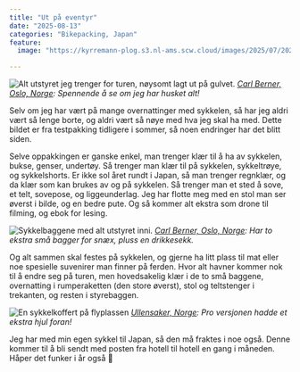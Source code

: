 ```yaml
---
title: "Ut på eventyr"
date: "2025-08-13"
categories: "Bikepacking, Japan"
feature:
  image: "https://kyrremann-plog.s3.nl-ams.scw.cloud/images/2025/07/20250719_143555.jpg"

---
```



![Alt utstyret jeg trenger for turen, nøysomt lagt ut på gulvet. ](https://kyrremann-plog.s3.nl-ams.scw.cloud/images/2025/07/20250719_143555.jpg)
*[Carl Berner, Oslo, Norge](https://www.google.com/maps/place/59.926730899999995,10.778211999722224): Spennende å se om jeg har husket alt!*

Selv om jeg har vært på mange overnattinger med sykkelen, så har jeg aldri vært så lenge borte, og aldri vært så nøye med hva jeg skal ha med. Dette bildet er fra testpakking tidligere i sommer, så noen endringer har det blitt siden.

Selve oppakkingen er ganske enkel, man trenger klær til å ha av sykkelen, bukse, genser, undertøy. Så trenger man klær til på sykkelen, sykkeltrøye, og sykkelshorts. Er ikke sol året rundt i Japan, så man trenger regnklær, og da klær som kan brukes av og på sykkelen. Så trenger man et sted å sove, et telt, sovepose, og liggeunderlag. Jeg har flotte meg med en stol man ser øverst i bilde, og en bedre pute. Og så kommer alt ekstra som drone til filming, og ebok for lesing.


![Sykkelbaggene med alt utstyret inni. ](https://kyrremann-plog.s3.nl-ams.scw.cloud/images/2025/07/20250719_143815.jpg)
*[Carl Berner, Oslo, Norge](https://www.google.com/maps/place/59.9267269,10.7783396): Har to ekstra små bagger for snæx, pluss en drikkesekk.*

Og alt sammen skal festes på sykkelen, og gjerne ha litt plass til mat eller noe spesielle suvenirer man finner på ferden. Hvor alt havner kommer nok til å endre seg på turen, men hovedsakelig klær i de to små baggene, overnatting i rumperaketten (den store øverst), stol og teltstenger i trekanten, og resten i styrebaggen.


![En sykkelkoffert på flyplassen](https://kyrremann-plog.s3.nl-ams.scw.cloud/images/2025/08/20250813_111921.jpg)
*[Ullensaker, Norge](https://www.google.com/maps/place/60.194294199999995,11.095723599722223): Pro versjonen hadde et ekstra hjul foran!*

Jeg har med min egen sykkel til Japan, så den må fraktes i noe også. Denne kommer til å bli sendt med posten fra hotell til hotell en gang i måneden. Håper det funker i år også 🤞

